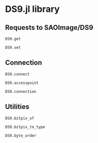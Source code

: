 # DS9.jl library

## Requests to SAOImage/DS9

```@docs
DS9.get
```

```@docs
DS9.set
```

## Connection

```@docs
DS9.connect
```

```@docs
DS9.accesspoint
```

```@docs
DS9.connection
```


## Utilities

```@docs
DS9.bitpix_of
```

```@docs
DS9.bitpix_to_type
```

```@docs
DS9.byte_order
```
